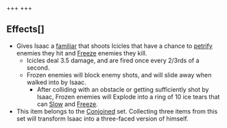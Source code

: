 +++
+++

Effects[]
---------


* Gives Isaac a [familiar](/wiki/Familiar "Familiar") that shoots Icicles that have a chance to [petrify](/wiki/Petrify "Petrify") enemies they hit and [Freeze](/wiki/Freeze "Freeze") enemies they kill.
	+ Icicles deal 3.5 damage, and are fired once every 2/3rds of a second.
	+ Frozen enemies will block enemy shots, and will slide away when walked into by Isaac.
		- After colliding with an obstacle or getting sufficiently shot by Isaac, Frozen enemies will Explode into a ring of 10 ice tears that can [Slow](/wiki/Slow "Slow") and [Freeze](/wiki/Freeze "Freeze").
* This item belongs to the [Conjoined](/wiki/Conjoined "Conjoined") set. Collecting three items from this set will transform Isaac into a three-faced version of himself.


